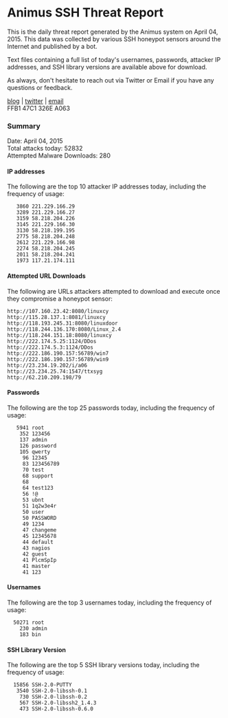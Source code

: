 # Animus SSH Threat Report

This is the daily threat report generated by the Animus system on April 04, 2015. This data was collected by various SSH honeypot sensors around the Internet and published by a bot.  

Text files containing a full list of today's usernames, passwords, attacker IP addresses, and SSH library versions are available above for download.  

As always, don't hesitate to reach out via Twitter or Email if you have any questions or feedback.  

[blog](http://morris.guru) | [twitter](https://twitter.com/andrew___morris) | [email](mailto:andrew@morris.guru)  
FFB1 47C1 326E A063  

### Summary

Date: April 04, 2015  
Total attacks today: 52832  
Attempted Malware Downloads: 280 

#### IP addresses
The following are the top 10 attacker IP addresses today, including the frequency of usage:
```
   3860 221.229.166.29
   3289 221.229.166.27
   3159 58.218.204.226
   3145 221.229.166.30
   3130 58.218.199.195
   2775 58.218.204.248
   2612 221.229.166.98
   2274 58.218.204.245
   2011 58.218.204.241
   1973 117.21.174.111
```

#### Attempted URL Downloads
The following are URLs attackers attempted to download and execute once they compromise a honeypot sensor:
```
http://107.160.23.42:8080/linuxcy
http://115.28.137.1:8081/linuxcy
http://118.193.245.31:8080/linuxdoor
http://118.244.136.170:8080/Linux_2.4
http://118.244.151.18:8080/linuxcy
http://222.174.5.25:1124/DDos
http://222.174.5.3:1124/DDos
http://222.186.190.157:56789/win7
http://222.186.190.157:56789/win9
http://23.234.19.202/i/a06
http://23.234.25.74:1547/ttxsyg
http://62.210.209.198/79
```

#### Passwords
The following are the top 25 passwords today, including the frequency of usage:
```
   5941 root
    352 123456
    137 admin
    126 password
    105 qwerty
     96 12345
     83 123456789
     70 test
     68 support
     68 
     64 test123
     56 !@
     53 ubnt
     51 1q2w3e4r
     50 user
     50 PASSWORD
     49 1234
     47 changeme
     45 12345678
     44 default
     43 nagios
     42 guest
     41 PlcmSpIp
     41 master
     41 123
```

#### Usernames
The following are the top 3 usernames today, including the frequency of usage:
```
  50271 root
    230 admin
    183 bin
```

#### SSH Library Version
The following are the top 5 SSH library versions today, including the frequency of usage:
```
  15856 SSH-2.0-PUTTY
   3540 SSH-2.0-libssh-0.1
    730 SSH-2.0-libssh-0.2
    567 SSH-2.0-libssh2_1.4.3
    473 SSH-2.0-libssh-0.6.0
```
